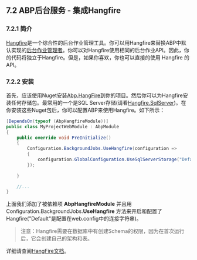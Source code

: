 ## 7.2 ABP后台服务 - 集成Hangfire

### 7.2.1 简介

[Hangfire](http://hangfire.io/)是一个综合性的后台作业管理工具。你可以用Hangfire来替换ABP中默认实现的[后台作业管理者](7.1ABP后台服务-后台作业和工人.md)。你可以对Hangfire使用相同的后台作业API。因此，你的代码将独立于Hangfire。但是，如果你喜欢，你也可以直接的使用 Hangfire 的API。

### 7.2.2 安装

首先，应该使用Nuget安装[Abp.HangFire](https://www.nuget.org/packages/Abp.HangFire)到你的项目。然后你可以为Hangfire安装任何存储包。最常用的一个是SQL Server存储(请看[Hangfire.SqlServer](https://www.nuget.org/packages/Hangfire.SqlServer))。在你安装这些Nuget包后，你可以配置ABP来使用Hangfire。如下所示：

```csharp
[DependsOn(typeof (AbpHangfireModule))]
public class MyProjectWebModule : AbpModule
{
    public override void PreInitialize()
    {
        Configuration.BackgroundJobs.UseHangfire(configuration =>
        {
            configuration.GlobalConfiguration.UseSqlServerStorage("Default");
        });
                
    }

    //...
}
```

上面我们添加了被依赖项 **AbpHangfireModule** 并且用  Configuration.BackgroundJobs.**UseHangfire** 方法来开启和配置了Hangfire("Default"是配置在web.config中的连接字符串)。

>注意：Hangfire需要在数据库中有创建Schema的权限，因为在首次运行后，它会创建自己的架构和表。

详细请查阅[HangFire文档](http://docs.hangfire.io/en/latest/)。